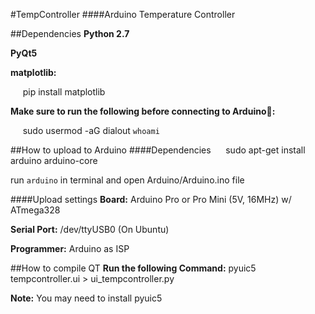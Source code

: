 #TempController
####Arduino Temperature Controller

##Dependencies
**Python 2.7**

**PyQt5**

**matplotlib:**

&nbsp;&nbsp;&nbsp;&nbsp;&nbsp;pip install matplotlib

**Make sure to run the following before connecting to Arduino:**

&nbsp;&nbsp;&nbsp;&nbsp;&nbsp;sudo usermod -aG dialout `whoami`

##How to upload to Arduino
####Dependencies
&nbsp;&nbsp;&nbsp;&nbsp;&nbsp;sudo apt-get install arduino arduino-core

run `arduino` in terminal and open Arduino/Arduino.ino file

####Upload settings
**Board:** Arduino Pro or Pro Mini (5V, 16MHz) w/ ATmega328

**Serial Port:** /dev/ttyUSB0 (On Ubuntu)

**Programmer:** Arduino as ISP

##How to compile QT
**Run the following Command:** 
pyuic5 tempcontroller.ui > ui_tempcontroller.py

**Note:** You may need to install pyuic5
